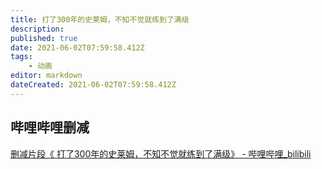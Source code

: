 ```yaml
---
title: 打了300年的史莱姆，不知不觉就练到了满级
description: 
published: true
date: 2021-06-02T07:59:58.412Z
tags:
    - 动画
editor: markdown
dateCreated: 2021-06-02T07:59:58.412Z
---
```


## 哔哩哔哩删减

[删减片段《 打了300年的史莱姆，不知不觉就练到了满级》 - 哔哩哔哩_bilibili](https://archive.ph/nLGjB "https://www.bilibili.com/video/BV1964y1d74t/")

